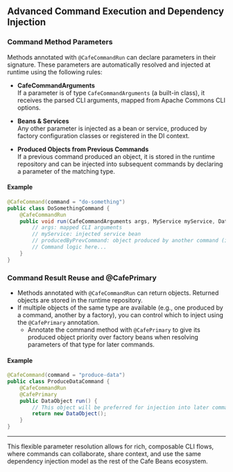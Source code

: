 ## Advanced Command Execution and Dependency Injection

### Command Method Parameters

Methods annotated with `@CafeCommandRun` can declare parameters in their signature. These parameters are automatically resolved and injected at runtime using the following rules:

- **CafeCommandArguments**  
  If a parameter is of type `CafeCommandArguments` (a built-in class), it receives the parsed CLI arguments, mapped from Apache Commons CLI options.

- **Beans & Services**  
  Any other parameter is injected as a bean or service, produced by factory configuration classes or registered in the DI context.

- **Produced Objects from Previous Commands**  
  If a previous command produced an object, it is stored in the runtime repository and can be injected into subsequent commands by declaring a parameter of the matching type.

#### Example

```java
@CafeCommand(command = "do-something")
public class DoSomethingCommand {
    @CafeCommandRun
    public void run(CafeCommandArguments args, MyService myService, DataObject producedByPrevCommand) {
        // args: mapped CLI arguments
        // myService: injected service bean
        // producedByPrevCommand: object produced by another command (if available)
        // Command logic here...
    }
}
```

### Command Result Reuse and @CafePrimary

- Methods annotated with `@CafeCommandRun` can return objects. Returned objects are stored in the runtime repository.
- If multiple objects of the same type are available (e.g., one produced by a command, another by a factory), you can control which to inject using the `@CafePrimary` annotation.
    - Annotate the command method with `@CafePrimary` to give its produced object priority over factory beans when resolving parameters of that type for later commands.

#### Example

```java
@CafeCommand(command = "produce-data")
public class ProduceDataCommand {
    @CafeCommandRun
    @CafePrimary
    public DataObject run() {
        // This object will be preferred for injection into later commands
        return new DataObject();
    }
}
```

---

This flexible parameter resolution allows for rich, composable CLI flows, where commands can collaborate, share context, and use the same dependency injection model as the rest of the Cafe Beans ecosystem.